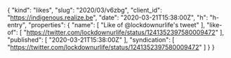{
  "kind": "likes",
  "slug": "2020/03/v6zbg",
  "client_id": "https://indigenous.realize.be",
  "date": "2020-03-21T15:38:00Z",
  "h": "h-entry",
  "properties": {
    "name": [
      "Like of @lockdownurlife's tweet"
    ],
    "like-of": [
      "https://twitter.com/lockdownurlife/status/1241352397580009472"
    ],
    "published": [
      "2020-03-21T15:38:00Z"
    ],
    "syndication": [
      "https://twitter.com/lockdownurlife/status/1241352397580009472"
    ]
  }
}
